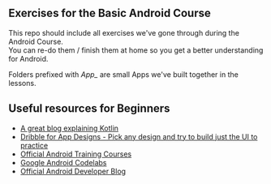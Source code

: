 ## Exercises for the Basic Android Course
This repo should include all exercises we've gone through during the Android Course.<br> 
You can re-do them / finish them at home so you get a better understanding for Android. 

Folders prefixed with *App_* are small Apps we've built together in the lessons.

## Useful resources for Beginners
- [A great blog explaining Kotlin](https://typealias.com/start/)
- [Dribble for App Designs - Pick any design and try to build just the UI to practice](https://dribbble.com/search/app)
- [Official Android Training Courses](https://developer.android.com/get-started/overview)
- [Google Android Codelabs](https://developer.android.com/get-started/codelabs)
- [Official Android Developer Blog](https://android-developers.googleblog.com/)
